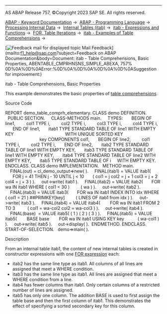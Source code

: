   

* * *

AS ABAP Release 757, ©Copyright 2023 SAP SE. All rights reserved.

[ABAP - Keyword Documentation](https://help.sap.com/doc/abapdocu_757_index_htm/7.57/en-US/abenabap.htm) →  [ABAP - Programming Language](https://help.sap.com/doc/abapdocu_757_index_htm/7.57/en-US/abenabap_reference.htm) →  [Processing Internal Data](https://help.sap.com/doc/abapdocu_757_index_htm/7.57/en-US/abenabap_data_working.htm) →  [Internal Tables (itab)](https://help.sap.com/doc/abapdocu_757_index_htm/7.57/en-US/abenitab.htm) →  [itab - Expressions and Functions](https://help.sap.com/doc/abapdocu_757_index_htm/7.57/en-US/abentable_processing_expr_func.htm) →  [FOR, Table Iterations](https://help.sap.com/doc/abapdocu_757_index_htm/7.57/en-US/abenfor_itab.htm) →  [itab - Examples of Table Comprehensions](https://help.sap.com/doc/abapdocu_757_index_htm/7.57/en-US/abentable_comprehensions_abexas.htm) → 

 [![](Mail.gif?object=Mail.gif&sap-language=EN "Feedback mail for displayed topic") Mail Feedback](mailto:f1_help@sap.com?subject=Feedback on ABAP Documentation&body=Document: itab - Table Comprehensions, Basic Properties, ABENTABLE_CMPRHNSNS_SIMPLE_ABEXA, 757%
0D%0A%0D%0AError:%0D%0A%0D%0A%0D%0A%0D%0ASuggestion for improvement:)

itab - Table Comprehensions, Basic Properties

This example demonstrates the basic properties of [table comprehensions](https://help.sap.com/doc/abapdocu_757_index_htm/7.57/en-US/abentable_comprehension_glosry.htm "Glossary Entry").

Source Code   

REPORT demo\_table\_comprh\_elementary.
CLASS demo DEFINITION.
  PUBLIC SECTION.
    CLASS-METHODS main.
    TYPES:
      BEGIN OF line1,
        col1 TYPE i,
        col2 TYPE i,
        col3 TYPE i,
        col4 TYPE i,
      END OF line1,
      itab1 TYPE STANDARD TABLE OF line1 WITH EMPTY KEY
                                         WITH UNIQUE SORTED KEY
                                              key COMPONENTS col1,
      BEGIN OF line2,
        col1 TYPE i,
        col2 TYPE i,
      END OF line2,
      itab2 TYPE STANDARD TABLE OF line1 WITH EMPTY KEY,
      itab3 TYPE STANDARD TABLE OF line1 WITH EMPTY KEY,
      itab4 TYPE STANDARD TABLE OF line2 WITH EMPTY KEY,
      itab5 TYPE STANDARD TABLE OF i     WITH EMPTY KEY.
ENDCLASS.
CLASS demo IMPLEMENTATION.
  METHOD main.
    FINAL(out) = cl\_demo\_output=>new( ).
    FINAL(itab1) = VALUE itab1(
      FOR j = 41 THEN j - 10 UNTIL j < 10
      ( col1 = j col2 = j + 1 col3 = j + 2 col4 = j + 3 ) ).
    out->write( itab1 ).
    FINAL(itab2) = VALUE itab2(
      FOR wa IN itab1 WHERE ( col1 < 30 )
        ( wa ) ).
    out->write( itab2 ).
    FINAL(itab3) = VALUE itab3(
      FOR wa IN itab1 INDEX INTO idx WHERE ( col1 = 21 ) ##PRIMKEY\[key\]
        ( LINES OF itab1 from idx ) ).
    out->write( itab3 ).
    FINAL(itab4) = VALUE itab4(
       FOR wa IN itab1 FROM 2 TO 3
         ( col1 = wa-col2 col2 = wa-col3 ) ).
    out->write( itab4 ).
    FINAL(base)  = VALUE itab5( ( 1 ) ( 2 ) ( 3 ) ).
    FINAL(itab5) = VALUE itab5(
       BASE base
       FOR wa IN itab1 USING KEY key
          ( wa-col1 ) ).
    out->write( itab5 ).
    out->display( ).  ENDMETHOD.
ENDCLASS.
START-OF-SELECTION.
  demo=>main( ).

Description   

From an internal table itab1, the content of new internal tables is created in constructor expressions with one [FOR expression](https://help.sap.com/doc/abapdocu_757_index_htm/7.57/en-US/abenfor_in_itab.htm) each:

-   itab2 has the same line type as itab1. All columns of all lines are assigned that meet a WHERE condition.
-   itab3 has the same line type as itab1. All lines are assigned that meet a WHERE condition from a line.
-   itab4 has fewer columns than itab1. Only certain columns of a restricted number of lines are assigned.
-   itab5 has only one column. The addition BASE is used to first assign the table base and then the first column of itab1. This demonstrates the effect of specifying a sorted secondary key for this column.